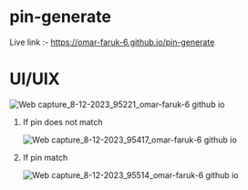 # pin-generate

Live link :- https://omar-faruk-6.github.io/pin-generate

# UI/UIX
![Web capture_8-12-2023_95221_omar-faruk-6 github io](https://github.com/omar-faruk-6/pin-generate/assets/68624414/96aac7bd-d1dc-4c04-a411-0f6d4c1f9566)

1. If pin does not match

   
    ![Web capture_8-12-2023_95417_omar-faruk-6 github io](https://github.com/omar-faruk-6/pin-generate/assets/68624414/b252de01-f5c3-4d4c-a38c-fd649b557fd8)
   
2. If pin match

   ![Web capture_8-12-2023_95514_omar-faruk-6 github io](https://github.com/omar-faruk-6/pin-generate/assets/68624414/a4ced599-39b2-4296-b99c-c57f14f803f5)


